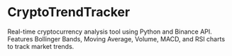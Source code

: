 # CryptoTrendTracker
Real-time cryptocurrency analysis tool using Python and Binance API. Features Bollinger Bands, Moving Average, Volume, MACD, and RSI charts to track market trends.
